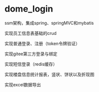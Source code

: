 # dome_login
ssm架构，集成spring、springMVC和mybatis

实现员工信息表基础的crud

实现普通登录、注册（token令牌验证）

实现gitee第三方登录与绑定

实现短信登录（redis缓存）

实现楼盘信息统计报表，竖状、饼状以及折现图

实现excel数据导出